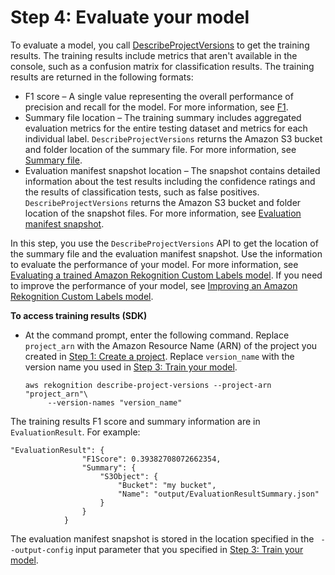 # Step 4: Evaluate your model<a name="tutorial-step-evaluate-model-cli"></a>

To evaluate a model, you call [DescribeProjectVersions](https://docs.aws.amazon.com/rekognition/latest/dg/API_DescribeProjectVersions) to get the training results\. The training results include metrics that aren't available in the console, such as a confusion matrix for classification results\. The training results are returned in the following formats: 
+ F1 score – A single value representing the overall performance of precision and recall for the model\. For more information, see [F1](tr-metrics-use.md#tr-f1-metric)\.
+ Summary file location – The training summary includes aggregated evaluation metrics for the entire testing dataset and metrics for each individual label\. `DescribeProjectVersions` returns the Amazon S3 bucket and folder location of the summary file\. For more information, see [Summary file](tr-summary-file-api.md)\.
+ Evaluation manifest snapshot location – The snapshot contains detailed information about the test results including the confidence ratings and the results of classification tests, such as false positives\. `DescribeProjectVersions` returns the Amazon S3 bucket and folder location of the snapshot files\. For more information, see [Evaluation manifest snapshot](tr-evaluation-manifest-snapshot-api.md)\. 

In this step, you use the `DescribeProjectVersions` API to get the location of the summary file and the evaluation manifest snapshot\. Use the information to evaluate the performance of your model\. For more information, see [Evaluating a trained Amazon Rekognition Custom Labels model](tr-train-results.md)\. If you need to improve the performance of your model, see [Improving an Amazon Rekognition Custom Labels model](tr-improve-model.md)\. 

**To access training results \(SDK\)**
+ At the command prompt, enter the following command\. Replace `project_arn` with the Amazon Resource Name \(ARN\) of the project you created in [Step 1: Create a project](tutorial-step-create-project-cli.md)\. Replace `version_name` with the version name you used in [Step 3: Train your model](tutorial-step-train-model-cli.md)\.

  ```
  aws rekognition describe-project-versions --project-arn "project_arn"\
       --version-names "version_name"
  ```

The training results F1 score and summary information are in `EvaluationResult`\. For example:

```
"EvaluationResult": {
                "F1Score": 0.39382708072662354,
                "Summary": {
                    "S3Object": {
                        "Bucket": "my bucket",
                        "Name": "output/EvaluationResultSummary.json"
                    }
                }
            }
```

The evaluation manifest snapshot is stored in the location specified in the ` --output-config` input parameter that you specified in [Step 3: Train your model](tutorial-step-train-model-cli.md)\. 